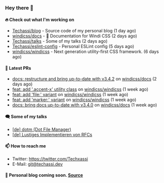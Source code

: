 ### Hey there 👋

#### 🔥 Check out what I'm working on


- [Techassi/blog](https://github.com/Techassi/blog) - Source code of my personal blog (1 day ago)
- [windicss/docs](https://github.com/windicss/docs) - 📖 Documentation for Windi CSS (2 days ago)
- [Techassi/talks](https://github.com/Techassi/talks) - Some of my talks (2 days ago)
- [Techassi/eslint-config](https://github.com/Techassi/eslint-config) - Personal ESLint config (5 days ago)
- [windicss/windicss](https://github.com/windicss/windicss) - Next generation utility-first CSS framework. (6 days ago)

#### 🧪 Latest PRs


- [docs: restructure and bring up-to-date with v3.4.2](https://github.com/windicss/docs/pull/149) on [windicss/docs](https://github.com/windicss/docs) (2 days ago)
- [feat: add &#39;.accent-x&#39; utility class](https://github.com/windicss/windicss/pull/637) on [windicss/windicss](https://github.com/windicss/windicss) (1 week ago)
- [feat: add &#39;file:&#39; variant](https://github.com/windicss/windicss/pull/636) on [windicss/windicss](https://github.com/windicss/windicss) (1 week ago)
- [feat: add &#39;marker:&#39; variant](https://github.com/windicss/windicss/pull/635) on [windicss/windicss](https://github.com/windicss/windicss) (1 week ago)
- [docs: bring docs up-to-date with v3.4.0](https://github.com/windicss/docs/pull/147) on [windicss/docs](https://github.com/windicss/docs) (1 week ago)

#### 🗨 Some of my talks

- [[de] dotm (Dot File Manager)](https://github.com/Techassi/talks/tree/main/2021-06-24)
- [[de] Lustiges Implementieren von RFCs](https://github.com/Techassi/talks/tree/main/2021-12-20)

#### 📫 How to reach me

- Twitter: https://twitter.com/Techxassi
- E-Mail: git@techassi.dev

#### 📃 Personal blog coming soon. [Source](https://github.com/Techassi/blog)
